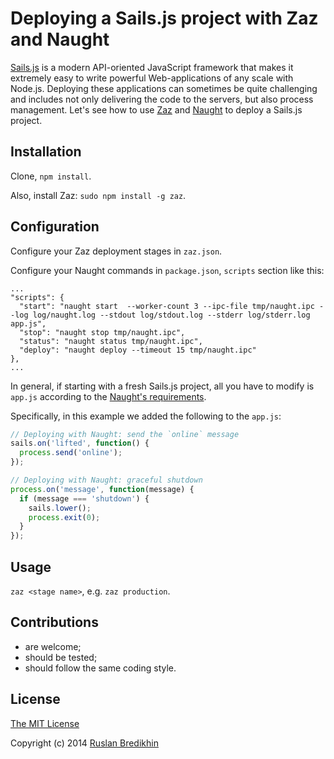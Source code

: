 # Deploying a Sails.js project with Zaz and Naught

[Sails.js](http://sailsjs.org/) is a modern API-oriented JavaScript framework that makes
it extremely easy to write powerful Web-applications of any scale with Node.js. Deploying
these applications can sometimes be quite challenging and includes not only delivering
the code to the servers, but also process management. Let's see how to use
[Zaz](https://github.com/bredikhin/zaz) and [Naught](https://github.com/andrewrk/naught)
to deploy a Sails.js project.

## Installation

Clone, `npm install`.

Also, install Zaz: `sudo npm install -g zaz`.

## Configuration

Configure your Zaz deployment stages in `zaz.json`.

Configure your Naught commands in `package.json`,
`scripts` section like this:

    ...
    "scripts": {
      "start": "naught start  --worker-count 3 --ipc-file tmp/naught.ipc --log log/naught.log --stdout log/stdout.log --stderr log/stderr.log app.js",
      "stop": "naught stop tmp/naught.ipc",
      "status": "naught status tmp/naught.ipc",
      "deploy": "naught deploy --timeout 15 tmp/naught.ipc"
    },
    ...

In general, if starting with a fresh Sails.js project, all you have to modify is `app.js`
according to the [Naught's requirements](https://github.com/andrewrk/naught#usage).

Specifically, in this example we added the following to the `app.js`:

```javascript
// Deploying with Naught: send the `online` message
sails.on('lifted', function() {
  process.send('online');
});

// Deploying with Naught: graceful shutdown
process.on('message', function(message) {
  if (message === 'shutdown') {
    sails.lower();
    process.exit(0);
  }
});
```

## Usage

`zaz <stage name>`, e.g. `zaz production`.

## Contributions

* are welcome;
* should be tested;
* should follow the same coding style.

## License

[The MIT License](http://opensource.org/licenses/MIT)

Copyright (c) 2014 [Ruslan Bredikhin](http://www.ruslanbredikhin.com/)

